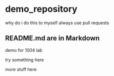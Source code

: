 # demo_repository
why do i do this to myself
always use pull requests
## README.md are in Markdown
demo for 1004 lab

try something here


more stuff here
